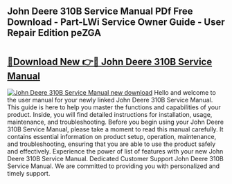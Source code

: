 ## John Deere 310B Service Manual PDf Free Download - Part-LWi Service Owner Guide - User Repair Edition peZGA

# <h2><a href="http://bc91255.oget.top/?id=John+Deere+310B+Service+Manual">🔗Download New 👉🔴 John Deere 310B Service Manual</a></h2>

[![John Deere 310B Service Manual new download](https://i.imgur.com/5g1atiW.png)](http://bc91255.oget.top/?id=John+Deere+310B+Service+Manual)
Hello and welcome to the user manual for your newly linked John Deere 310B Service Manual. This guide is here to help you master the functions and capabilities of your product. Inside, you will find detailed instructions for installation, usage, maintenance, and troubleshooting. Before you begin using your John Deere 310B Service Manual, please take a moment to read this manual carefully. It contains essential information on product setup, operation, maintenance, and troubleshooting, ensuring that you are able to use the product safely and effectively. Experience the power of list of features with your new John Deere 310B Service Manual. Dedicated Customer Support John Deere 310B Service Manual. We are committed to providing you with personalized and timely support.
